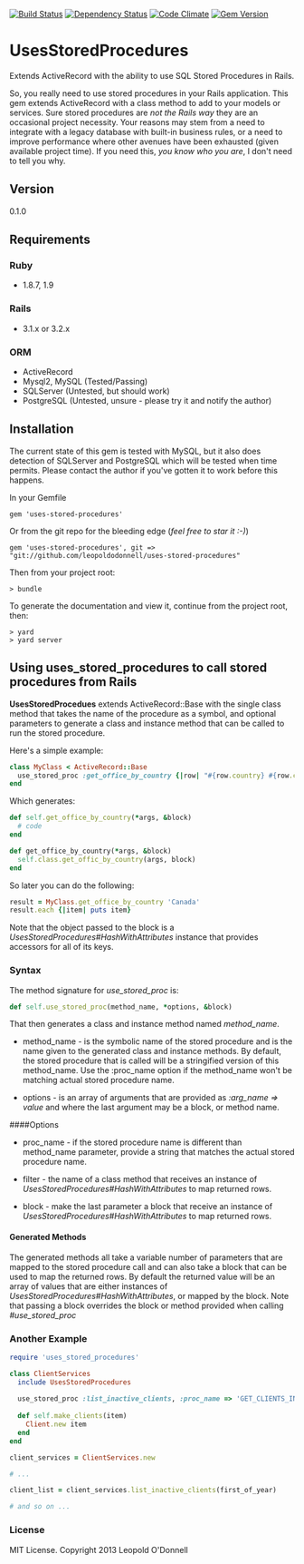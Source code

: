 [![Build Status](https://travis-ci.org/leopoldodonnell/uses-stored-procedures.png?branch=master)](https://travis-ci.org/leopoldodonnell/uses-stored-procedures)
[![Dependency Status](https://gemnasium.com/leopoldodonnell/uses-stored-procedures.png)](https://gemnasium.com/leopoldodonnell/uses-stored-procedures)
[![Code Climate](https://codeclimate.com/github/leopoldodonnell/uses-stored-procedures.png)](https://codeclimate.com/github/leopoldodonnell/uses-stored-procedures)
[![Gem Version](https://fury-badge.herokuapp.com/rb/uses-store-procedures.png)](http://badge.fury.io/rb/uses-store-procedures)

# UsesStoredProcedures

Extends ActiveRecord with the ability to use SQL Stored Procedures in Rails.

So, you really need to use stored procedures in your Rails application. This gem extends ActiveRecord with a class method to add to your models or services. Sure stored procedures are *not the Rails way* they are an occasional project necessity. Your reasons may stem from a need to integrate with a legacy database with built-in business rules, or a need to improve performance where other avenues have been exhausted (given available project time). If you need this, *you know who you are*, I don't need to tell you why.

## Version

0.1.0

## Requirements

### Ruby

- 1.8.7, 1.9

### Rails

- 3.1.x or 3.2.x

### ORM

- ActiveRecord
- Mysql2, MySQL (Tested/Passing)
- SQLServer     (Untested, but should work)
- PostgreSQL    (Untested, unsure - please try it and notify the author)

## Installation

The current state of this gem is tested with MySQL, but it also does detection of SQLServer and PostgreSQL which will
be tested when time permits. Please contact the author if you've gotten it to work before this happens.

In your Gemfile

    gem 'uses-stored-procedures'

Or from the git repo for the bleeding edge (*feel free to star it :-)*)

    gem 'uses-stored-procedures', git => "git://github.com/leopoldodonnell/uses-stored-procedures"

Then from your project root:

    > bundle

To generate the documentation and view it, continue from the project root, then:

    > yard
    > yard server

## Using uses_stored_procedures to call stored procedures from Rails

**UsesStoredProcedues** extends ActiveRecord::Base with the single class method that takes the name of the procedure as a symbol, and optional parameters to generate a class and instance method that can be called to run the stored procedure.

Here's a simple example:

```ruby
class MyClass < ActiveRecord::Base
  use_stored_proc :get_office_by_country {|row| "#{row.country} #{row.city}, phone: #{row.phone}"}
end
```

Which generates:

```ruby
def self.get_office_by_country(*args, &block)
  # code
end

def get_office_by_country(*args, &block)
  self.class.get_offic_by_country(args, block)
end
```   

So later you can do the following:
  
```ruby
result = MyClass.get_office_by_country 'Canada'
result.each {|item| puts item}
```

Note that the object passed to the block is a *UsesStoredProcedures#HashWithAttributes* instance that provides accessors for all of its keys.

### Syntax

The method signature for *use_stored_proc* is:

```ruby
def self.use_stored_proc(method_name, *options, &block)
```

That then generates a class and instance method named *method_name*.

* method_name - is the symbolic name of the stored procedure and is the name given to the generated class and instance methods. By default, the stored procedure that is called will be a stringified version of this method_name. Use the :proc_name option if the method_name won't be matching actual stored procedure name.

* options - is an array of arguments that are provided as *:arg_name => value* and where the last argument may be a block, or method name.

####Options

* proc_name - if the stored procedure name is different than method_name parameter, provide a string that matches the actual stored procedure name.

* filter - the name of a class method that receives an instance of *UsesStoredProcedures#HashWithAttributes* to map returned rows.

* block - make the last parameter a block that receive an instance of *UsesStoredProcedures#HashWithAttributes* to map returned rows.

#### Generated Methods

The generated methods all take a variable number of parameters that are mapped to the stored procedure call and can also take a block that can be used to map the returned rows. By default the returned value will be an array of values that are either instances of *UsesStoredProcedures#HashWithAttributes*, or mapped by the block. Note that passing a block overrides the block or method provided when calling *#use_stored_proc*

### Another Example

```ruby
require 'uses_stored_procedures'

class ClientServices
  include UsesStoredProcedures
  
  use_stored_proc :list_inactive_clients, :proc_name => 'GET_CLIENTS_INACTIVE_STATUS', :filter => :make_clients
  
  def self.make_clients(item)
    Client.new item
  end
end

client_services = ClientServices.new

# ...

client_list = client_services.list_inactive_clients(first_of_year)

# and so on ...
```

### License

MIT License. Copyright 2013 Leopold O'Donnell


